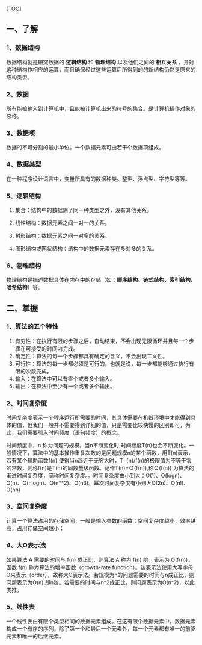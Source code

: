 [TOC]

## 一、了解

### 1、数据结构

数据结构就是研究数据的 **逻辑结构** 和 **物理结构** 以及他们之间的 **相互关系** ，并对这种结构作相应的运算，而且确保经过这些运算后所得到的的新结构仍然是原来的结构类型。 

### 2、数据

 所有能被输入到计算机中，且能被计算机出来的符号的集合。是计算机操作对象的总称。 

### 3、数据项

 数据的不可分割的最小单位。一个数据元素可由若干个数据项组成。 

### 4、数据类型

 在一种程序设计语言中，变量所具有的数据种类。整型、浮点型、字符型等等。 

### 5、逻辑结构

1. 集合：结构中的数据除了同一种类型之外，没有其他关系。

2. 线性结构：数据元素之间一对一的关系。

3. 树形结构：数据元素之间一对多的关系。

4. 图形结构或网状结构：结构中的数据元素存在多对多的关系。

### 6、物理结构

物理结构是描述数据具体在内存中的存储（如：**顺序结构、链式结构、索引结构、哈希结构**）等。 

## 二、掌握

### 1、算法的五个特性

1. 有穷性：在执行有限的步骤之后，自动结束，不会出现无限循环并且每一个步骤在可接受的时间内完成。
2. 确定性：算法的每一个步骤都具有确定的含义，不会出现二义性。
3. 可行性：算法的每一步都必须是可行的，也就是说，每一步都能够通过执行有限的次数完成。
4. 输入：在算法中可以有零个或者多个输入。
5. 输出：在算法中至少有一个或者多个输出。

### 2、时间复杂度

时间复杂度表示一个程序运行所需要的时间，其具体需要在机器环境中才能得到具体的值，但我们一般并不需要得到详细的值，只是需要比较快慢的区别即可，为此，我们需要引入时间频度（语句频度）的概念。

时间频度中，n 称为问题的规模，当n不断变化时,时间频度T(n)也会不断变化。一般情况下，算法中的基本操作重复次数的是问题规模n的某个函数，用T(n)表示，若有某个辅助函数f(n),使得当n趋近于无穷大时，T（n)/f(n)的极限值为不等于零的常数，则称f(n)是T(n)的同数量级函数。记作T(n)=Ｏ(f(n)),称Ｏ(f(n)) 为算法的渐进时间复杂度，简称时间复杂度。。时间复杂度由小到大：O(1)、O(logn)、O(n)、O(nlogn)、O(n**2)、O(n3)。幂次时间复杂度有小到大O(2n)、O(n!)、O(nn)

### 3、空间复杂度

 计算一个算法占用的存储空间，一般是输入参数的函数；空间复杂度越小，效率越高，占用存储空间越小； 

### 4、大O表示法

 如果算法 A 需要的时间与 f(n) 成正比，则算法 A 称为 f(n) 阶，表示为 O(f(n))。函数 f(n) 称为算法的增率函数（growth-rate function）。该表示法使用大写字母O来表示（order），故称大O表示法。若规模为n的问题需要的时间与n成正比，则问题表示为O(n),即n阶。若需要的时间与n^2成正比，则问题表示为O(n^2)，以此类推。 

### 5、线性表

 一个线性表由有限个类型相同的数据元素组成。在这有限个数据元素中，数据元素构成一个有序的序列，除了第一个和最后一个元素外，每一个元素都有唯一的前驱元素和唯一的后继元素。 